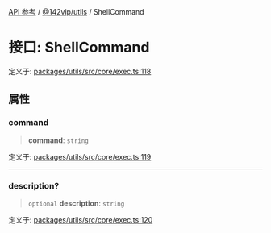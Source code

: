 [API 参考](../../../index.md) / [@142vip/utils](../index.md) / ShellCommand

# 接口: ShellCommand

定义于: [packages/utils/src/core/exec.ts:118](https://github.com/142vip/core-x/blob/d7c32a4c72e7e50fa8291351a2283aaafcc1d8c3/packages/utils/src/core/exec.ts#L118)

## 属性

### command

> **command**: `string`

定义于: [packages/utils/src/core/exec.ts:119](https://github.com/142vip/core-x/blob/d7c32a4c72e7e50fa8291351a2283aaafcc1d8c3/packages/utils/src/core/exec.ts#L119)

***

### description?

> `optional` **description**: `string`

定义于: [packages/utils/src/core/exec.ts:120](https://github.com/142vip/core-x/blob/d7c32a4c72e7e50fa8291351a2283aaafcc1d8c3/packages/utils/src/core/exec.ts#L120)
